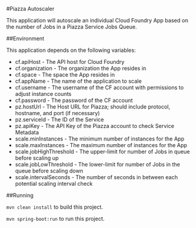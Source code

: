 #Piazza Autoscaler

This application will autoscale an individual Cloud Foundry App based on the number of Jobs in a Piazza Service Jobs Queue.

##Environment

This application depends on the following variables:
- cf.apiHost - The API host for Cloud Foundry
- cf.organization - The organization the App resides in
- cf.space - The space the App resides in
- cf.appName - The name of the application to scale
- cf.username - The username of the CF account with permissions to adjust instance counts
- cf.password - The password of the CF account
- pz.hostUrl - The Host URL for Piazza; should include protocol, hostname, and port (if necessary)
- pz.serviceId - The ID of the Service
- pz.apiKey - The API Key of the Piazza account to check Service Metadata
- scale.minInstances - The minimum number of instances for the App
- scale.maxInstances - The maximum number of instances for the App
- scale.jobHighThreshold - The upper-limit for number of Jobs in queue before scaling up
- scale.jobLowThreshold - The lower-limit for number of Jobs in the queue before scaling down
- scale.intervalSeconds - The number of seconds in between each potential scaling interval check

##Running

`mvn clean install` to build this project.

`mvn spring-boot:run` to run this project. 